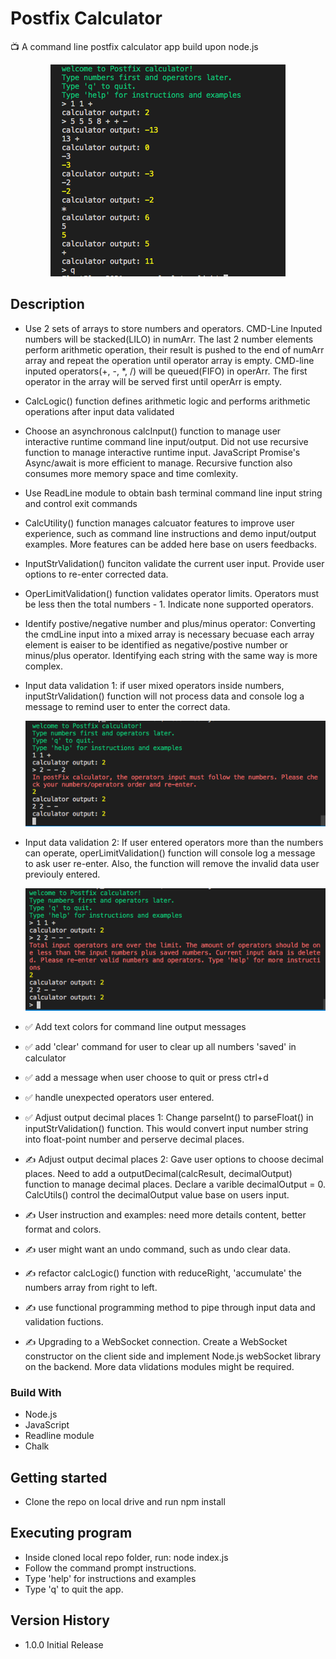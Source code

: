 # Postfix Calculator

:tv: A command line postfix calculator app build upon node.js

<!---
![This is an user command line input/output example image](./images/user_input_example.png?style=centerme)
--->

<p align="center"><img src="./images/user_input_example.png"></p>

## Description

- Use 2 sets of arrays to store numbers and operators. CMD-Line Inputed numbers will be stacked(LILO) in numArr. The last 2 number elements perform arithmetic operation, their result is pushed to the end of numArr array and repeat the operation until operator array is empty. CMD-line inputed operators(+, -, \*, /) will be queued(FIFO) in operArr. The first operator in the array will be served first until operArr is empty.

- CalcLogic() function defines arithmetic logic and performs arithmetic operations after input data validated
- Choose an asynchronous calcInput() function to manage user interactive runtime command line input/output. Did not use recursive function to manage interactive runtime input. JavaScript Promise's Async/await is more efficient to manage. Recursive function also consumes more memory space and time comlexity.

- Use ReadLine module to obtain bash terminal command line input string and control exit commands
- CalcUtility() function manages calcuator features to improve user experience, such as command line instructions and demo input/output examples. More features can be added here base on users feedbacks.
- InputStrValidation() funciton validate the current user input. Provide user options to re-enter corrected data.
- OperLimitValidation() function validates operator limits. Operators must be less then the total numbers - 1. Indicate none supported operators.

- Identify postive/negative number and plus/minus operator: Converting the cmdLine input into a mixed array is necessary becuase each array element is eaiser to be identified as negative/postive number or minus/plus operator. Identifying each string with the same way is more complex.

- Input data validation 1: if user mixed operators inside numbers, inputStrValidation() function will not process data and console log a message to remind user to enter the correct data.

  ![screenshot example image 1](./images/input_data_validate_1.png)

- Input data validation 2: If user entered operators more than the numbers can operate, operLimitValidation() function will console log a message to ask user re-enter. Also, the function will remove the invalid data user previouly entered.

  ![screenshot example image 2](./images/input_data_validate_2.png)

- :white_check_mark: Add text colors for command line output messages

- :white_check_mark: add 'clear' command for user to clear up all numbers 'saved' in calculator

- :white_check_mark: add a message when user choose to quit or press ctrl+d
- :white_check_mark: handle unexpected operators user entered.

- :white_check_mark: Adjust output decimal places 1: Change parseInt() to parseFloat() in inputStrValidation() function. This would convert input number string into float-point number and perserve decimal places.

- :writing_hand: Adjust output decimal places 2: Gave user options to choose decimal places. Need to add a outputDecimal(calcResult, decimalOutput) function to manage decimal places. Declare a varible decimalOutput = 0. CalcUtils() control the decimalOutput value base on users input.

- :writing_hand: User instruction and examples: need more details content, better format and colors.
- :writing_hand: user might want an undo command, such as undo clear data.

- :writing_hand: refactor calcLogic() function with reduceRight, 'accumulate' the numbers array from right to left.
- :writing_hand: use functional programming method to pipe through input data and validation fuctions.

- :writing_hand: Upgrading to a WebSocket connection. Create a WebSocket constructor on the client side and implement Node.js webSocket library on the backend. More data vlidations modules might be required.

### Build With

- Node.js
- JavaScript
- Readline module
- Chalk

## Getting started

- Clone the repo on local drive and run npm install

## Executing program

- Inside cloned local repo folder, run: node index.js
- Follow the command prompt instructions.
- Type 'help' for instructions and examples
- Type 'q' to quit the app.

## Version History

- 1.0.0 Initial Release

